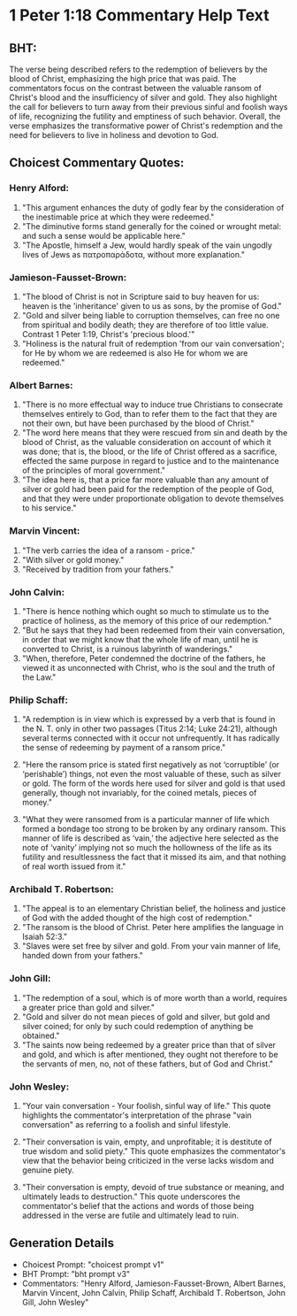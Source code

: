 # 1 Peter 1:18 Commentary Help Text

## BHT:
The verse being described refers to the redemption of believers by the blood of Christ, emphasizing the high price that was paid. The commentators focus on the contrast between the valuable ransom of Christ's blood and the insufficiency of silver and gold. They also highlight the call for believers to turn away from their previous sinful and foolish ways of life, recognizing the futility and emptiness of such behavior. Overall, the verse emphasizes the transformative power of Christ's redemption and the need for believers to live in holiness and devotion to God.

## Choicest Commentary Quotes:
### Henry Alford:
1. "This argument enhances the duty of godly fear by the consideration of the inestimable price at which they were redeemed." 
2. "The diminutive forms stand generally for the coined or wrought metal: and such a sense would be applicable here."
3. "The Apostle, himself a Jew, would hardly speak of the vain ungodly lives of Jews as πατροπαράδοτα, without more explanation."

### Jamieson-Fausset-Brown:
1. "The blood of Christ is not in Scripture said to buy heaven for us: heaven is the 'inheritance' given to us as sons, by the promise of God."
2. "Gold and silver being liable to corruption themselves, can free no one from spiritual and bodily death; they are therefore of too little value. Contrast 1 Peter 1:19, Christ's 'precious blood.'"
3. "Holiness is the natural fruit of redemption 'from our vain conversation'; for He by whom we are redeemed is also He for whom we are redeemed."

### Albert Barnes:
1. "There is no more effectual way to induce true Christians to consecrate themselves entirely to God, than to refer them to the fact that they are not their own, but have been purchased by the blood of Christ."
2. "The word here means that they were rescued from sin and death by the blood of Christ, as the valuable consideration on account of which it was done; that is, the blood, or the life of Christ offered as a sacrifice, effected the same purpose in regard to justice and to the maintenance of the principles of moral government."
3. "The idea here is, that a price far more valuable than any amount of silver or gold had been paid for the redemption of the people of God, and that they were under proportionate obligation to devote themselves to his service."

### Marvin Vincent:
1. "The verb carries the idea of a ransom - price."
2. "With silver or gold money."
3. "Received by tradition from your fathers."

### John Calvin:
1. "There is hence nothing which ought so much to stimulate us to the practice of holiness, as the memory of this price of our redemption."
2. "But he says that they had been redeemed from their vain conversation, in order that we might know that the whole life of man, until he is converted to Christ, is a ruinous labyrinth of wanderings."
3. "When, therefore, Peter condemned the doctrine of the fathers, he viewed it as unconnected with Christ, who is the soul and the truth of the Law."

### Philip Schaff:
1. "A redemption is in view which is expressed by a verb that is found in the N. T. only in other two passages (Titus 2:14; Luke 24:21), although several terms connected with it occur not unfrequently. It has radically the sense of redeeming by payment of a ransom price." 

2. "Here the ransom price is stated first negatively as not ‘corruptible’ (or ‘perishable’) things, not even the most valuable of these, such as silver or gold. The form of the words here used for silver and gold is that used generally, though not invariably, for the coined metals, pieces of money." 

3. "What they were ransomed from is a particular manner of life which formed a bondage too strong to be broken by any ordinary ransom. This manner of life is described as ‘vain,’ the adjective here selected as the note of ‘vanity’ implying not so much the hollowness of the life as its futility and resultlessness the fact that it missed its aim, and that nothing of real worth issued from it."

### Archibald T. Robertson:
1. "The appeal is to an elementary Christian belief, the holiness and justice of God with the added thought of the high cost of redemption."
2. "The ransom is the blood of Christ. Peter here amplifies the language in Isaiah 52:3."
3. "Slaves were set free by silver and gold. From your vain manner of life, handed down from your fathers."

### John Gill:
1. "The redemption of a soul, which is of more worth than a world, requires a greater price than gold and silver."
2. "Gold and silver do not mean pieces of gold and silver, but gold and silver coined; for only by such could redemption of anything be obtained."
3. "The saints now being redeemed by a greater price than that of silver and gold, and which is after mentioned, they ought not therefore to be the servants of men, no, not of these fathers, but of God and Christ."

### John Wesley:
1. "Your vain conversation - Your foolish, sinful way of life." This quote highlights the commentator's interpretation of the phrase "vain conversation" as referring to a foolish and sinful lifestyle.

2. "Their conversation is vain, empty, and unprofitable; it is destitute of true wisdom and solid piety." This quote emphasizes the commentator's view that the behavior being criticized in the verse lacks wisdom and genuine piety.

3. "Their conversation is empty, devoid of true substance or meaning, and ultimately leads to destruction." This quote underscores the commentator's belief that the actions and words of those being addressed in the verse are futile and ultimately lead to ruin.


## Generation Details
- Choicest Prompt: "choicest prompt v1"
- BHT Prompt: "bht prompt v3"
- Commentators: "Henry Alford, Jamieson-Fausset-Brown, Albert Barnes, Marvin Vincent, John Calvin, Philip Schaff, Archibald T. Robertson, John Gill, John Wesley"
